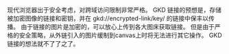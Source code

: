 现代浏览器出于安全考虑，对跨域访问限制非常严格。
GKD 链接的预想是，存储被加密图像的链接和密钥，并在 gkd://encrypted-link/key/ 的链接中保丰以传播。
由于链接的图片是加密的，可以放心上传到各大图床获取链接。
但是由于严格的安全策略，从外链引入的图片缓制到canvas上时将无法进行其它操作。
GKD 链接的想法就不了了之了。
